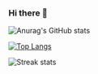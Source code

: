 ### Hi there 👋

![Anurag's GitHub stats](https://github-readme-stats.vercel.app/api?username=FranzKafkaYu&theme=cobalt2&show_icons=true)

<!--
**interca/interca** is a ✨ _special_ ✨ repository because its `README.md` (this file) appears on your GitHub profile.

Here are some ideas to get you started:

- 🔭 I’m currently working on ...
- 🌱 I’m currently learning ...
- 👯 I’m looking to collaborate on ...
- 🤔 I’m looking for help with ...
- 💬 Ask me about ...
- 📫 How to reach me: ...
- 😄 Pronouns: ...
- ⚡ Fun fact: ...
-->
[![Top Langs](https://github-readme-stats.vercel.app/api/top-langs/?username=anuraghazra)](https://github.com/anuraghazra/github-readme-stats)


![Streak stats](https://github-readme-streak-stats.herokuapp.com/?user=FranzKafkaYu&show_icons=true&theme=tokyonight)
